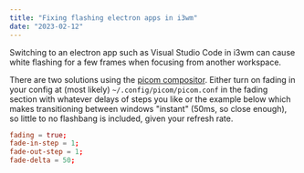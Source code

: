 ```yaml
---
title: "Fixing flashing electron apps in i3wm"
date: "2023-02-12"
---
```


Switching to an electron app such as Visual Studio Code in i3wm can cause white flashing for a few frames when focusing from another workspace.

There are two solutions using the [picom compositor](https://github.com/yshui/picom). Either turn on fading in your config at (most likely) `~/.config/picom/picom.conf` in the fading section with whatever delays of steps you like or the example below which makes transitioning between windows "instant" (50ms, so close enough), so little to no flashbang is included, given your refresh rate.

```toml
fading = true;
fade-in-step = 1;
fade-out-step = 1;
fade-delta = 50;
```
